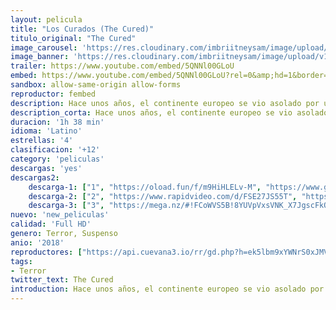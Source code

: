 ```yaml
---
layout: pelicula
title: "Los Curados (The Cured)"
titulo_original: "The Cured"
image_carousel: 'https://res.cloudinary.com/imbriitneysam/image/upload/v1544491073/cured-poster-min.jpg'
image_banner: 'https://res.cloudinary.com/imbriitneysam/image/upload/v1544491073/cured-banner-min.jpg'
trailer: https://www.youtube.com/embed/5QNNl00GLoU
embed: https://www.youtube.com/embed/5QNNl00GLoU?rel=0&amp;hd=1&border=0&wmode=opaque&enablejsapi=1&modestbranding=1&controls=1&showinfo=1
sandbox: allow-same-origin allow-forms
reproductor: fembed
description: Hace unos años, el continente europeo se vio asolado por un virus que convirtió a la población en monstruosos caníbales. Se logró hallar un antídoto, pero incluso después de curadas, las personas infectadas recuerdan todo lo que hicieron durante su enajenación. Hoy, la última tanda de convalecientes se prepara para reintegrarse en sociedad.
description_corta: Hace unos años, el continente europeo se vio asolado por un virus que convirtió a la población en monstruosos caníbales. Se logró hallar un antídoto, pero incluso después de curadas, las personas infectadas recuerdan todo lo que..
duracion: '1h 38 min'
idioma: 'Latino'
estrellas: '4'
clasificacion: '+12'
category: 'peliculas'
descargas: 'yes'
descargas2:
    descarga-1: ["1", "https://oload.fun/f/m9HiHLELv-M", "https://www.google.com/s2/favicons?domain=openload.co","OpenLoad","https://res.cloudinary.com/imbriitneysam/image/upload/v1541473684/mexico.png", "Latino", "Full HD"]
    descarga-2: ["2", "https://www.rapidvideo.com/d/FSE27JS55T", "https://www.google.com/s2/favicons?domain=www.rapidvideo.com","RapidVideo","https://res.cloudinary.com/imbriitneysam/image/upload/v1541473684/mexico.png", "Latino", "Full HD"]
    descarga-3: ["3", "https://mega.nz/#!FCoWVS5B!8YUVpVxsVNK_X7JgscFkQnQjyyKPNsbdAm5B066pB04", "https://www.google.com/s2/favicons?domain=mega.nz","Mega","https://res.cloudinary.com/imbriitneysam/image/upload/v1541473684/mexico.png", "Latino", "Full HD"]
nuevo: 'new_peliculas'
calidad: 'Full HD'
genero: Terror, Suspenso
anio: '2018'
reproductores: ["https://api.cuevana3.io/rr/gd.php?h=ek5lbm9xYWNrS0xJMVp5b21KREk0dFBLbjVkaHhkRGdrOG1jbnBpUnhhS1YxWW1EbHFYVXVzNnJwSGQzdDhUQWxMR0JmWlhjbHVLZHJLdWFlS3FZbzZ5U3FadVkyUT09"]
tags:
- Terror
twitter_text: The Cured
introduction: Hace unos años, el continente europeo se vio asolado por un virus que convirtió a la población en monstruosos caníbales. Se logró hallar un antídoto, pero incluso después de curadas, las personas infectadas recuerdan todo lo que..
---
```



 







